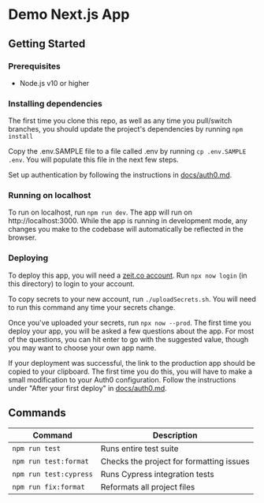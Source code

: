 # Demo Next.js App

## Getting Started

### Prerequisites

- Node.js v10 or higher

### Installing dependencies

The first time you clone this repo, as well as any time you pull/switch branches, you should update the project's
dependencies by running `npm install`

Copy the .env.SAMPLE file to a file called .env by running `cp .env.SAMPLE .env`. You will populate this file in the
next few steps.

Set up authentication by following the instructions in [docs/auth0.md](./docs/auth0.md).

### Running on localhost

To run on localhost, run `npm run dev`. The app will run on http://localhost:3000. While the app is running in
development mode, any changes you make to the codebase will automatically be reflected in the browser.

### Deploying

To deploy this app, you will need a [zeit.co account](https://zeit.co/signup). Run `npx now login` (in this directory)
to login to your account.

To copy secrets to your new account, run `./uploadSecrets.sh`.
You will need to run this command any time your secrets change.

Once you've uploaded your secrets, run `npx now --prod`. The first time you deploy your app, you will be asked a few
questions about the app. For most of the questions, you can hit enter to go with the suggested value, though you may
want to choose your own app name.

If your deployment was successful, the link to the production app should be copied to your clipboard. The first time
you do this, you will have to make a small modification to your Auth0 configuration. Follow the instructions under
"After your first deploy" in [docs/auth0.md](./docs/auth0.md).

## Commands

| Command                | Description                              |
| ---------------------- | ---------------------------------------- |
| `npm run test`         | Runs entire test suite                   |
| `npm run test:format`  | Checks the project for formatting issues |
| `npm run test:cypress` | Runs Cypress integration tests           |
| `npm run fix:format`   | Reformats all project files              |
